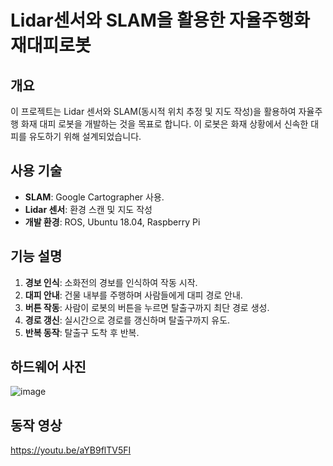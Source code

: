 # Lidar센서와 SLAM을 활용한 자율주행화재대피로봇

## 개요
이 프로젝트는 Lidar 센서와 SLAM(동시적 위치 추정 및 지도 작성)을 활용하여 자율주행 화재 대피 로봇을 개발하는 것을 목표로 합니다. 이 로봇은 화재 상황에서 신속한 대피를 유도하기 위해 설계되었습니다.

## 사용 기술
- **SLAM**: Google Cartographer 사용.
- **Lidar 센서**: 환경 스캔 및 지도 작성
- **개발 환경**: ROS, Ubuntu 18.04, Raspberry Pi

## 기능 설명
1. **경보 인식**: 소화전의 경보를 인식하여 작동 시작.
2. **대피 안내**: 건물 내부를 주행하며 사람들에게 대피 경로 안내.
3. **버튼 작동**: 사람이 로봇의 버튼을 누르면 탈출구까지 최단 경로 생성.
4. **경로 갱신**: 실시간으로 경로를 갱신하며 탈출구까지 유도.
5. **반복 동작**: 탈출구 도착 후 반복.

## 하드웨어 사진
![image](https://github.com/sunkk8482/GraduateProjectSLAM/assets/86597542/d6154e40-a611-44e1-a30e-a4f0eb9287b2)

## 동작 영상
https://youtu.be/aYB9flTV5FI
